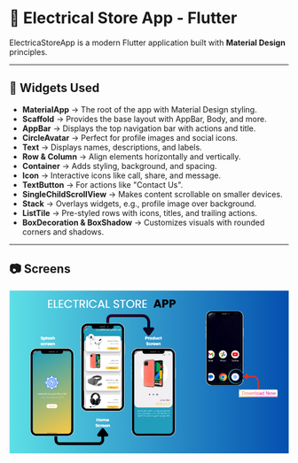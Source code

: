 # 📱 Electrical Store App - Flutter  

ElectricaStoreApp is a modern Flutter application built with **Material Design** principles.  
 
---

## 📌 Widgets Used  
- **MaterialApp** → The root of the app with Material Design styling.  
- **Scaffold** → Provides the base layout with AppBar, Body, and more.  
- **AppBar** → Displays the top navigation bar with actions and title.  
- **CircleAvatar** → Perfect for profile images and social icons.  
- **Text** → Displays names, descriptions, and labels.  
- **Row & Column** → Align elements horizontally and vertically.  
- **Container** → Adds styling, background, and spacing.  
- **Icon** → Interactive icons like call, share, and message.  
- **TextButton** → For actions like "Contact Us".  
- **SingleChildScrollView** → Makes content scrollable on smaller devices.  
- **Stack** → Overlays widgets, e.g., profile image over background.  
- **ListTile** → Pre-styled rows with icons, titles, and trailing actions.  
- **BoxDecoration & BoxShadow** → Customizes visuals with rounded corners and shadows.  

---
## 📷 Screens 
![ScreenView](assets/ScreenView.png)  
